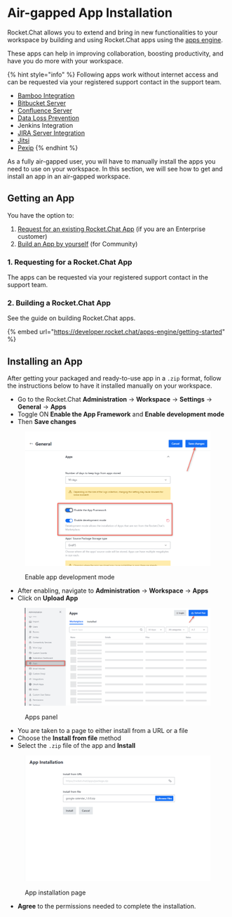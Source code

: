 # Air-gapped App Installation

Rocket.Chat allows you to extend and bring in new functionalities to your workspace by building and using Rocket.Chat apps using the [apps engine](https://developer.rocket.chat/apps-engine/rocket.chat-apps-engine).

These apps can help in improving collaboration, boosting productivity, and have you do more with your workspace.

{% hint style="info" %}
Following apps work without internet access and can be requested via your registered support contact in the support team.

* [Bamboo Integration](../../extend-rocket.chat-capabilities/rocket.chat-marketplace/apps-user-guides/atlassian/bamboo-integration.md)
* [Bitbucket Server](../../extend-rocket.chat-capabilities/rocket.chat-marketplace/apps-user-guides/atlassian/bitbucket-server-integration.md)
* [Confluence Server](../../extend-rocket.chat-capabilities/rocket.chat-marketplace/apps-user-guides/atlassian/confluence-server-integration.md)
* [Data Loss Prevention](../../extend-rocket.chat-capabilities/rocket.chat-marketplace/apps-user-guides/data-loss-prevention-dlp-app.md)
* Jenkins Integration
* [JIRA Server Integration](../../extend-rocket.chat-capabilities/rocket.chat-marketplace/apps-user-guides/atlassian/jira-server-integration.md)
* [Jitsi](../../use-rocket.chat/rocket.chat-conference-call/conference-call-admin-guide/jitsi-app.md)
* [Pexip](../../use-rocket.chat/rocket.chat-conference-call/conference-call-admin-guide/pexip-app.md)
{% endhint %}

As a fully air-gapped user, you will have to manually install the apps you need to use on your workspace. In this section, we will see how to get and install an app in an air-gapped workspace.

## Getting an App

You have the option to:

1. [Request for an existing Rocket.Chat App](air-gapped-app-installation.md#1.-requesting-for-a-rocket.chat-app) (if you are an Enterprise customer)
2. [Build an App by yourself](air-gapped-app-installation.md#2.-building-a-rocket.chat-app) (for Community)

### 1. Requesting for a Rocket.Chat App

The apps can be requested via your registered support contact in the support team.

### 2. Building a Rocket.Chat App

See the guide on building Rocket.Chat apps.

{% embed url="https://developer.rocket.chat/apps-engine/getting-started" %}

## Installing an App

After getting your packaged and ready-to-use app in a `.zip` format, follow the instructions below to have it installed manually on your workspace.

* Go to the Rocket.Chat **Administration** -> **Workspace** -> **Settings** -> **General** -> **Apps**
* Toggle ON **Enable the App Framework** and **Enable development mode**
* Then **Save changes**

<figure><img src="../../.gitbook/assets/Enable app development mode.png" alt=""><figcaption><p>Enable app development mode</p></figcaption></figure>

* After enabling, navigate to **Administration** -> **Workspace** -> **Apps**
* Click on **Upload App**

<figure><img src="../../.gitbook/assets/Apps panel.png" alt=""><figcaption><p>Apps panel</p></figcaption></figure>

* You are taken to a page to either install from a URL or a file
* Choose the **Install from file** method&#x20;
* Select the `.zip` file of the app and **Install**

<figure><img src="../../.gitbook/assets/App installation page.png" alt=""><figcaption><p>App installation page</p></figcaption></figure>

* **Agree** to the permissions needed to complete the installation.


